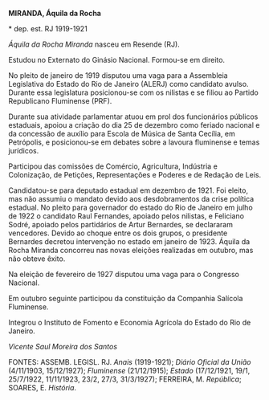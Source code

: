 **MIRANDA, Áquila da Rocha**

\* dep. est. RJ 1919-1921

*Áquila da Rocha Miranda* nasceu em Resende (RJ).

Estudou no Externato do Ginásio Nacional. Formou-se em direito.

No pleito de janeiro de 1919 disputou uma vaga para a Assembleia
Legislativa do Estado do Rio de Janeiro (ALERJ) como candidato avulso.
Durante essa legislatura posicionou-se com os nilistas e se filiou ao
Partido Republicano Fluminense (PRF).

Durante sua atividade parlamentar atuou em prol dos funcionários
públicos estaduais, apoiou a criação do dia 25 de dezembro como feriado
nacional e da concessão de auxílio para Escola de Música de Santa
Cecília, em Petrópolis, e posicionou-se em debates sobre a lavoura
fluminense e temas jurídicos.

Participou das comissões de Comércio, Agricultura, Indústria e
Colonização, de Petições, Representações e Poderes e de Redação de Leis.

Candidatou-se para deputado estadual em dezembro de 1921. Foi eleito,
mas não assumiu o mandato devido aos desdobramentos da crise política
estadual. No pleito para governador do estado do Rio de Janeiro em julho
de 1922 o candidato Raul Fernandes, apoiado pelos nilistas, e Feliciano
Sodré, apoiado pelos partidários de Artur Bernardes, se declararam
vencedores. Devido ao choque entre os dois grupos, o presidente
Bernardes decretou intervenção no estado em janeiro de 1923. Áquila da
Rocha Miranda concorreu nas novas eleições realizadas em outubro, mas
não obteve êxito.

Na eleição de fevereiro de 1927 disputou uma vaga para o Congresso
Nacional.

Em outubro seguinte participou da constituição da Companhia Salícola
Fluminense.

Integrou o Instituto de Fomento e Economia Agrícola do Estado do Rio de
Janeiro.

*Vicente Saul Moreira dos Santos*

FONTES: ASSEMB. LEGISL. RJ. *Anais* (1919-1921); *Diário Oficial da
União* (4/11/1903, 15/12/1927); *Fluminense* (21/12/1915); *Estado*
(17/12/1921, 19/1, 25/7/1922, 11/11/1923, 23/2, 27/3, 31/3/1927);
FERREIRA, M. *República*; SOARES, E. *História*.
